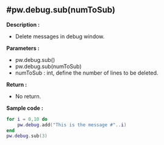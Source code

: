 #pw.debug.sub(numToSub)
---

**Description :**

- Delete messages in debug window. 


**Parameters :**

- pw.debug.sub()
- pw.debug.sub(numToSub)
- numToSub : int, define the number of lines to be deleted.  

**Return :**
- No return.

**Sample code :**
```lua:pw_debug_sub.lua
for i = 0,10 do
	pw.debug.add("This is the message #"..i)
end
pw.debug.sub(3)
``` 